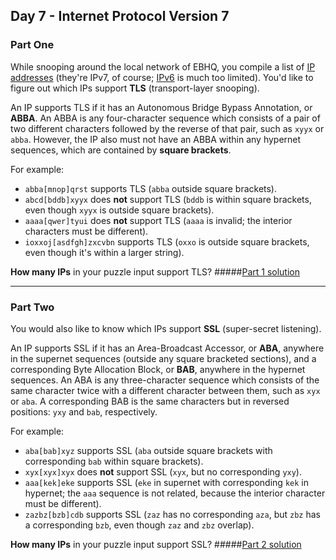 ## Day 7 - Internet Protocol Version 7
### Part One

While snooping around the local network of EBHQ, you compile a list of [IP addresses][1] 
(they're IPv7, of course; [IPv6][2] is much too limited). You'd like to figure out which IPs
support **TLS** (transport-layer snooping).

An IP supports TLS if it has an Autonomous Bridge Bypass Annotation, or **ABBA**. An ABBA is any
four-character sequence which consists of a pair of two different characters followed by the
reverse of that pair, such as `xyyx` or `abba`. However, the IP also must not have an ABBA within
any hypernet sequences, which are contained by **square brackets**.

For example:

 * `abba[mnop]qrst` supports TLS (`abba` outside square brackets).
 * `abcd[bddb]xyyx` does **not** support TLS (`bddb` is within square brackets, even though `xyyx`
    is outside square brackets).
 * `aaaa[qwer]tyui` does **not** support TLS (`aaaa` is invalid; the interior characters must
    be different).
 * `ioxxoj[asdfgh]zxcvbn` supports TLS (`oxxo` is outside square brackets, even though it's
    within a larger string).

**How many IPs** in your puzzle input support TLS?
#####[Part 1 solution][3]

---

### Part Two

You would also like to know which IPs support **SSL** (super-secret listening).

An IP supports SSL if it has an Area-Broadcast Accessor, or **ABA**, anywhere in the supernet
sequences (outside any square bracketed sections), and a corresponding Byte Allocation Block,
or **BAB**, anywhere in the hypernet sequences. An ABA is any three-character sequence which
consists of the same character twice with a different character between them, such as `xyx`
or `aba`. A corresponding BAB is the same characters but in reversed positions: `yxy` and `bab`,
respectively.

For example:

 * `aba[bab]xyz` supports SSL (`aba` outside square brackets with corresponding `bab` within
    square brackets).
 * `xyx[xyx]xyx` does **not** support SSL (`xyx`, but no corresponding `yxy`).
 * `aaa[kek]eke` supports SSL (`eke` in supernet with corresponding `kek` in hypernet;
    the `aaa` sequence is not related, because the interior character must be different).
 * `zazbz[bzb]cdb` supports SSL (`zaz` has no corresponding `aza`, but `zbz` has a corresponding
    `bzb`, even though `zaz` and `zbz` overlap).

**How many IPs** in your puzzle input support SSL?
#####[Part 2 solution][4]


[1]: https://en.wikipedia.org/wiki/IP_address
[2]: https://en.wikipedia.org/wiki/IPv6
[3]: part_1.py
[4]: part_2.py
